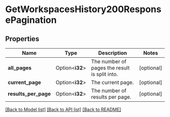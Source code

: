 # GetWorkspacesHistory200ResponsePagination

## Properties

Name | Type | Description | Notes
------------ | ------------- | ------------- | -------------
**all_pages** | Option<**i32**> | The number of pages the result is split into. | [optional]
**current_page** | Option<**i32**> | The current page. | [optional]
**results_per_page** | Option<**i32**> | The number of results per page. | [optional]

[[Back to Model list]](../README.md#documentation-for-models) [[Back to API list]](../README.md#documentation-for-api-endpoints) [[Back to README]](../README.md)


